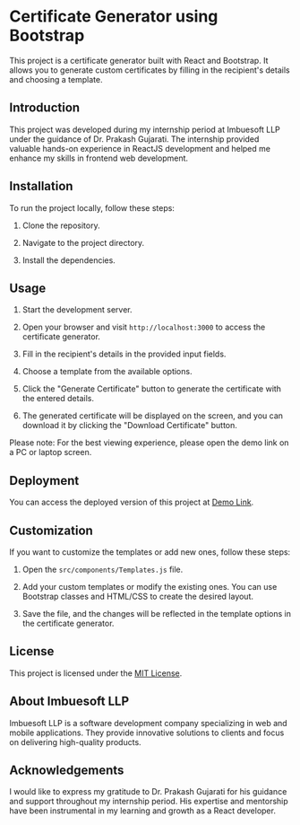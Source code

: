 # Certificate Generator using Bootstrap

This project is a certificate generator built with React and Bootstrap. It allows you to generate custom certificates by filling in the recipient's details and choosing a template.

## Introduction

This project was developed during my internship period at Imbuesoft LLP under the guidance of Dr. Prakash Gujarati. The internship provided valuable hands-on experience in ReactJS development and helped me enhance my skills in frontend web development.

## Installation

To run the project locally, follow these steps:

1. Clone the repository.

2. Navigate to the project directory.

3. Install the dependencies.

## Usage

1. Start the development server.

2. Open your browser and visit `http://localhost:3000` to access the certificate generator.

3. Fill in the recipient's details in the provided input fields.

4. Choose a template from the available options.

5. Click the "Generate Certificate" button to generate the certificate with the entered details.

6. The generated certificate will be displayed on the screen, and you can download it by clicking the "Download Certificate" button.

Please note: For the best viewing experience, please open the demo link on a PC or laptop screen.

## Deployment

You can access the deployed version of this project at [Demo Link](https://mirajsankdecha.github.io/Certificate-generator-react/build/).

## Customization

If you want to customize the templates or add new ones, follow these steps:

1. Open the `src/components/Templates.js` file.

2. Add your custom templates or modify the existing ones. You can use Bootstrap classes and HTML/CSS to create the desired layout.

3. Save the file, and the changes will be reflected in the template options in the certificate generator.

## License

This project is licensed under the [MIT License](LICENSE).

## About Imbuesoft LLP

Imbuesoft LLP is a software development company specializing in web and mobile applications. They provide innovative solutions to clients and focus on delivering high-quality products.

## Acknowledgements

I would like to express my gratitude to Dr. Prakash Gujarati for his guidance and support throughout my internship period. His expertise and mentorship have been instrumental in my learning and growth as a React developer.
